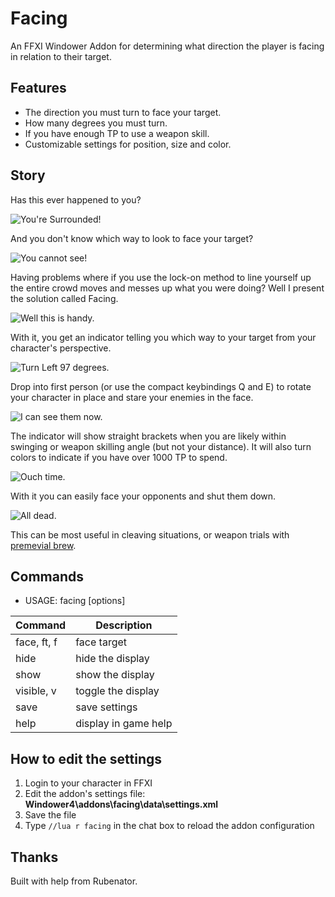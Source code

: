# Facing
An FFXI Windower Addon for determining what direction the player is facing in relation to their target.

## Features
* The direction you must turn to face your target.
* How many degrees you must turn.
* If you have enough TP to use a weapon skill.
* Customizable settings for position, size and color.

## Story
Has this ever happened to you?

![You're Surrounded!](http://ffxi.zeroserenity.com/Facing/Surrounded.png)

And you don't know which way to look to face your target?

![You cannot see!](http://ffxi.zeroserenity.com/Facing/YouCannotSee.png)

Having problems where if you use the lock-on method to line yourself up the entire crowd moves and messes up what you were doing? Well I present the solution called Facing.

![Well this is handy.](http://ffxi.zeroserenity.com/Facing/SurroundedWithFacing.png)

With it, you get an indicator telling you which way to your target from your character's perspective.

![Turn Left 97 degrees.](http://ffxi.zeroserenity.com/Facing/FacingOff.png)

Drop into first person (or use the compact keybindings Q and E) to rotate your character in place and stare your enemies in the face.

![I can see them now.](http://ffxi.zeroserenity.com/Facing/NotEnoughTP.png)

The indicator will show straight brackets when you are likely within swinging or weapon skilling angle (but not your distance). It will also turn colors to indicate if you have over 1000 TP to spend.

![Ouch time.](http://ffxi.zeroserenity.com/Facing/EnoughTP.png)

With it you can easily face your opponents and shut them down.

![All dead.](http://ffxi.zeroserenity.com/Facing/CorpsePile.png)

This can be most useful in cleaving situations, or weapon trials with [premevial brew](https://www.bg-wiki.com/ffxi/Primeval_Brew).

## Commands

* USAGE: facing \[options\]
  
| Command | Description |
| --- | --- |
| face, ft, f | face target |
| hide | hide the display |
| show | show the display |
| visible, v | toggle the display |
| save | save settings |
| help | display in game help |


## How to edit the settings
1. Login to your character in FFXI
2. Edit the addon's settings file: **Windower4\addons\facing\data\settings.xml**
3. Save the file
4. Type ```//lua r facing``` in the chat box to reload the addon configuration

## Thanks
Built with help from Rubenator.